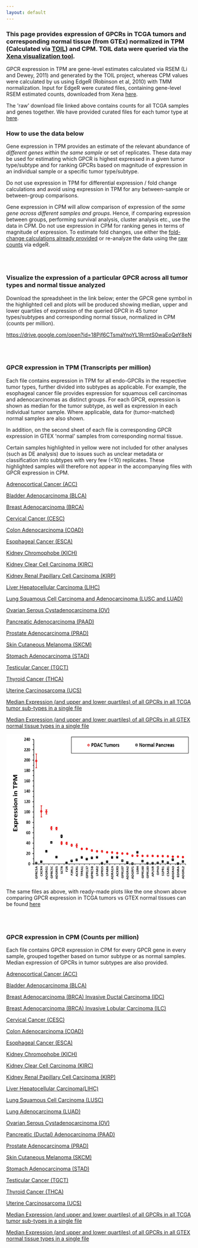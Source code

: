 ```yaml
---
layout: default
---
```


### This page provides expression of GPCRs in TCGA tumors and corresponding normal tissue (from GTEx) normalized in TPM (Calculated via [TOIL](https://xenabrowser.net/datapages/?host=https://toil.xenahubs.net)) and CPM. TOIL data were queried via the [Xena visualization tool](https://xenabrowser.net/heatmap/).

GPCR expression in TPM are gene-level estimates calculated via RSEM (Li and Dewey, 2011) and generated by the TOIL project, whereas CPM values were calculated by us using EdgeR (Robinson et al, 2010) with TMM normalization.
Input for EdgeR were curated files, containing gene-level RSEM estimated counts, downloaded from Xena [here](https://xenabrowser.net/datapages/?dataset=tcga_gene_expected_count&host=https://toil.xenahubs.net).

The 'raw' download file linked above contains counts for all TCGA samples and genes together. We have provided curated files for each tumor type at [here](https://insellab.github.io/counts_files).

### **How to use the data below**

Gene expression in TPM provides an estimate of the relevant abundance of *different genes within the same sample* or set of replicates. These data may be used for estimating which GPCR is highest expressed in a given tumor type/subtype and for ranking GPCRs based on magnitude of expression in an individual sample or a specific tumor type/subtype. 

Do not use expression in TPM for differential expression / fold change calculations and avoid using expression in TPM for any between-sample or between-group comparisons.

Gene expression in CPM will allow comparison of expression of the *same gene across different samples and groups*. Hence, if comparing expression between groups, performing survival analysis, cluster analysis etc., use the data in CPM. Do not use expression in CPM for ranking genes in terms of magnitude of expression. To estimate fold changes, use either the [fold-change calculations already provided](https://drive.google.com/open?id=1Fdps90G7j2A3vb24L3ikICADZ-7fIjiC) or re-analyze the data using the [raw counts](https://insellab.github.io/counts_files) via edgeR. 
  
<br/><br/>

### **Visualize the expression of a particular GPCR across all tumor types and normal tissue analyzed**

Download the spreadsheet in the link below; enter the GPCR gene symbol in the highlighted cell and plots will be produced showing median, upper and lower quartiles of expression of the queried GPCR in 45 tumor types/subtypes and corresponding normal tissue, normalized in CPM (counts per million). 

https://drive.google.com/open?id=18Pjf6CTsmaYnoYL1RrmtS0waEoQeY8eN

<br/><br/>


### **GPCR expression in TPM (Transcripts per million)**

Each file contains expression in TPM for all endo-GPCRs in the respective tumor types, further divided into subtypes as applicable. For example, the esophageal cancer file provides expression for squamous cell carcinomas and adenocarcinomas as distinct groups. For each GPCR, expression is shown as median for the tumor subtype, as well as expression in each individual tumor sample. Where applicable, data for (tumor-matched) normal samples are also shown. 

In addition, on the second sheet of each file is corresponding GPCR expression in GTEX 'normal' samples from corresponding normal tissue.

Certain samples highlighted in yellow were not included for other analyses (such as DE analysis) due to issues such as unclear metadata or classification into subtypes with very few (<10) replicates. These highlighted samples will therefore not appear in the accompanying files with GPCR expression in CPM.


[Adrenocortical Cancer (ACC)](https://drive.google.com/open?id=1YarKNkX09wuPNgrDaOfXkasnNQA0NI6v)

[Bladder Adenocarcinoma (BLCA)](https://drive.google.com/open?id=1ogCNNiBEabAk9A_ZNj-R2B2RZrpx1C9_)

[Breast Adenocarcinoma (BRCA)](https://drive.google.com/open?id=16KvS3Uch_esJWvKde_sE5mw8BONenRMb)

[Cervical Cancer (CESC)](https://drive.google.com/open?id=1HV32oUw2qyitW8eaBCxJsS_6G3esbTcU)

[Colon Adenocarcinoma (COAD)](https://drive.google.com/open?id=16lvg3lPb_0cz-927ElQKbq3ZUzam39Jb)

[Esophageal Cancer (ESCA)](https://drive.google.com/open?id=1M2NcSMDtX-xXq5WUeNlYI1IUl11imc47)

[Kidney Chromophobe (KICH)](https://drive.google.com/open?id=1c0gzYFKMaJ3A_DiCIVQg--7IpibPVV5s)

[Kidney Clear Cell Carcinoma (KIRC)](https://drive.google.com/open?id=1v9t1zKEP2g3gwjQV9X8SZCDEkD4vnU55)

[Kidney Renal Papillary Cell Carcinoma (KIRP)](https://drive.google.com/open?id=1TGSz0ZFUP2PHVGiSRZpZHvb-BSMQTaIO)

[Liver Hepatocellular Carcinoma (LIHC)](https://drive.google.com/open?id=14UY1q5tmWpN5eIWWcdxvUetBfW_EylJt)

[Lung Squamous Cell Carcinoma and Adenocarcinoma (LUSC and LUAD)](https://drive.google.com/open?id=1voBqIwmARxx7BS8DQUpfPtpvuKwScz7K)

[Ovarian Serous Cystadenocarcinoma (OV)](https://drive.google.com/open?id=1WJoqII00ksVFUJdrsi8OgxeJ2uxyGWmS)

[Pancreatic Adenocarcinoma (PAAD)](https://drive.google.com/open?id=1AeTht9_e4w3yH5w6IY5AwvobWcAy45gm)

[Prostate Adenocarcinoma (PRAD)](https://drive.google.com/open?id=1JQmbOpKDTJRokt0YI9eAIZv7cVj36Nia)

[Skin Cutaneous Melanoma (SKCM)](https://drive.google.com/open?id=1lxOOpHIOEPIY3tDzJrXl6I9ewUzqf3sn)

[Stomach Adenocarcinoma (STAD)](https://drive.google.com/open?id=1ySo-b_QwhCzRXGupY5QMm41jFvB2Vpzi)

[Testicular Cancer (TGCT)](https://drive.google.com/open?id=138-FBEU8nFP9PRDl22Zo-wEJFDezNXJ5)

[Thyroid Cancer (THCA)](https://drive.google.com/open?id=1foDzuL2I5K0KrVXIPAgS9P22tgwiv36Y)

[Uterine Carcinosarcoma (UCS)](https://drive.google.com/open?id=1YJwiOXCzYaXs_LgEff4AddBY1GRPNZtR)


[Median Expression (and upper and lower quartiles) of all GPCRs in all TCGA tumor sub-types in a single file](https://drive.google.com/open?id=1rS2_jS0EVe1U-68pOcuKTiuKCsn4O1AG)

[Median Expression (and upper and lower quartiles) of all GPCRs in all GTEX normal tissue types in a single file](https://drive.google.com/open?id=1ks8LOmmbngOolI1zgCm2K1ViJszDjbgT)


<img src="https://github.com/insellab/insellab.github.io/blob/master/GPCRexpressionPDAC.jpg" alt="plot" width="500" height="400"/>

The same files as above, with ready-made plots like the one shown above comparing GPCR expression in TCGA tumors vs GTEX normal tissues can be found [here](https://drive.google.com/open?id=1ZqMa_eu8atpP3hxPT3F3yl9mNrgGL--T)

<br/><br/>


### **GPCR expression in CPM (Counts per million)**

Each file contains GPCR expression in CPM for every GPCR gene in every sample, grouped together based on tumor subtype or as normal samples. Median expression of GPCRs in tumor subtypes are also provided.


[Adrenocortical Cancer (ACC)](https://drive.google.com/open?id=1yyshfsWALatVLxLQb8mVsIs7-RF3CFQb)

[Bladder Adenocarcinoma (BLCA)](https://drive.google.com/open?id=1TzzG50YuUqEAvzauC8bIztuGxHtQ5UA-)

[Breast Adenocarcinoma (BRCA) Invasive Ductal Carcinoma (IDC)](https://drive.google.com/open?id=1mDQllfyjigBUNhU5mn8b5VNv9Waw9YOE)

[Breast Adenocarcinoma (BRCA) Invasive Lobular Carcinoma (ILC)](https://drive.google.com/open?id=1z5FiSl9P7xc-QXF3a8K2izeOCzwq8SNG)

[Cervical Cancer (CESC)](https://drive.google.com/open?id=1-dsbKxa-OrhrfXv4VlM868GYOiqmeSgY)

[Colon Adenocarcinoma (COAD)](https://drive.google.com/open?id=1s84ePCdAKT7sloS_SSQnXn8s9LeIfgmN)

[Esophageal Cancer (ESCA)](https://drive.google.com/open?id=18E0u1b1NcIMnk3qg-uK7nF5ATmDZEpGX)

[Kidney Chromophobe (KICH)](https://drive.google.com/open?id=1rzG8UyqcLgG0kMSY0NT9aHoy6T94tXys)

[Kidney Clear Cell Carcinoma (KIRC)](https://drive.google.com/open?id=1_T1Ci3EmgUKOTE29S9FEUYUaM52DOefA)

[Kidney Renal Papillary Cell Carcinoma (KIRP)](https://drive.google.com/open?id=1x61ETr5sxOab8XUdrlCe-lxG1TSmGaHP)

[Liver Hepatocellular Carcinoma(LIHC)](https://drive.google.com/open?id=1YcflpSu2BvWQzfQNCSSWVCJ2LUeAl9TA)

[Lung Squamous Cell Carcinoma (LUSC)](https://drive.google.com/open?id=1z5xHVqExuGLKSg0W71p9vfNHNkiioXNt)

[Lung Adenocarcinoma (LUAD)](https://drive.google.com/open?id=1g8ue5rnVprssVFJxSjC_JSIoq9ipIiiY)

[Ovarian Serous Cystadenocarcinoma (OV)](https://drive.google.com/open?id=1u7C2-XUQYZgnTbHY3f3RNecvnyxAVWg7)

[Pancreatic (Ductal) Adenocarcinoma (PAAD)](https://drive.google.com/open?id=1281RUkNFRKwoGXQWHQM4SKNbx73plzlu)

[Prostate Adenocarcinoma (PRAD)](https://drive.google.com/open?id=1ye3vaMWz1HDI5NlUJga-n6kam10zkIO5)

[Skin Cutaneous Melanoma (SKCM)](https://drive.google.com/open?id=1X7tx8ui-i1t7z-veQW99G-6ad_T3cRcQ)

[Stomach Adenocarcinoma (STAD)](https://drive.google.com/open?id=1UINqkgfS1g4-gc_EYVRPfmleeMrZqPyh)

[Testicular Cancer (TGCT)](https://drive.google.com/open?id=1IX0Tk8RAzqLzz-f3AtyIZ9ltmdxvTP1m)

[Thyroid Cancer (THCA)](https://drive.google.com/open?id=1kbZ9HfRmhVfw05BLVNUymfvXjma5KAAC)

[Uterine Carcinosarcoma (UCS)](https://drive.google.com/open?id=1dUYwQnoAdf4aPGATspyMq_UH9djGWg1_)



[Median Expression (and upper and lower quartiles) of all GPCRs in all TCGA tumor sub-types in a single file](https://drive.google.com/open?id=1gl2kjFuBc9QI0zQ4OlUK3fX2Ch_tuTsQ)

[Median Expression (and upper and lower quartiles) of all GPCRs in all GTEX normal tissue types in a single file](https://drive.google.com/open?id=1rGdMKoojmklmc5neb2yFy7FdPMPs1y_g)















